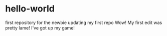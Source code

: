 # hello-world
first repository for the newbie
updating my first repo
Wow! My first edit was pretty lame! I've got up my game!
